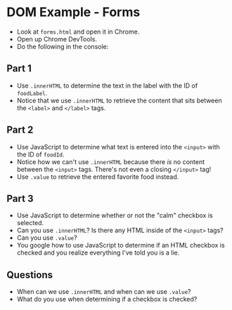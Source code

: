 # DOM Example - Forms

- Look at `forms.html` and open it in Chrome.
- Open up Chrome DevTools.
- Do the following in the console:

## Part 1

- Use `.innerHTML` to determine the text in the label with the ID of
  `foodLabel`.
- Notice that we use `.innerHTML` to retrieve the content that sits
  between the `<label>` and `</label>` tags.

## Part 2

- Use JavaScript to determine what text is entered into the `<input>`
  with the ID of `foodId`.
- Notice how we can't use `.innerHTML` because there *is* no content
  between the `<input>` tags. There's not even a closing `</input>`
  tag!
- Use `.value` to retrieve the entered favorite food instead.

## Part 3

- Use JavaScript to determine whether or not the "calm" checkbox is
  selected.
- Can you use `.innerHTML`? Is there any HTML inside of the `<input>`
  tags?
- Can you use `.value`?
- You google how to use JavaScript to determine if an HTML checkbox is
  checked and you realize everything I've told you is a lie.


## Questions

- When can we use `.innerHTML` and when can we use `.value`?
- What do you use when determining if a checkbox is checked?
